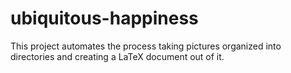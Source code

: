# ubiquitous-happiness
This project automates the process taking pictures organized into directories and creating a LaTeX document out of it.
